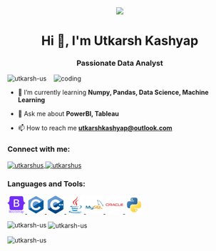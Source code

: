 <div align="center">
  <a href="https://utkarshkashyap.io">
    <img src="https://i.imghippo.com/files/39nqw1724767696.png">
  </a>
</div>


<h1 align="center">Hi 👋, I'm Utkarsh Kashyap</h1>
<h3 align="center">Passionate Data Analyst</h3>

<img align="right" alt="coding" width="400" src="https://cdn.dribbble.com/users/1162077/screenshots/3848914/programmer.gif">

<p align="left"> 
  <img src="https://komarev.com/ghpvc/?username=utkarsh-us&label=Profile%20views&color=0e75b6&style=flat" alt="utkarsh-us" />
</p>

- 🌱 I’m currently learning **Numpy, Pandas, Data Science, Machine Learning**

- 💬 Ask me about **PowerBI, Tableau**

- 📫 How to reach me **utkarshkashyap@outlook.com**

<h3 align="left">Connect with me:</h3>
<p align="left">
  <a href="https://linkedin.com/in/utkarshus" target="_blank">
    <img align="center" src="https://raw.githubusercontent.com/rahuldkjain/github-profile-readme-generator/master/src/images/icons/Social/linked-in-alt.svg" alt="utkarshus" height="30" width="40" />
  </a>
  <a href="https://dev.io/utkarshus" target="_blank">
    <img align="center" src="https://d2fltix0v2e0sb.cloudfront.net/dev-badge.svg" alt="utkarshus" height="30" width="40" />
  </a>
</p>

<h3 align="left">Languages and Tools:</h3>
<p align="left"> 
  <a href="https://getbootstrap.com" target="_blank" rel="noreferrer"> 
    <img src="https://raw.githubusercontent.com/devicons/devicon/master/icons/bootstrap/bootstrap-plain-wordmark.svg" alt="bootstrap" width="40" height="40"/> 
  </a> 
  <a href="https://www.cprogramming.com/" target="_blank" rel="noreferrer"> 
    <img src="https://raw.githubusercontent.com/devicons/devicon/master/icons/c/c-original.svg" alt="c" width="40" height="40"/> 
  </a> 
  <a href="https://www.w3schools.com/cpp/" target="_blank" rel="noreferrer"> 
    <img src="https://raw.githubusercontent.com/devicons/devicon/master/icons/cplusplus/cplusplus-original.svg" alt="cplusplus" width="40" height="40"/> 
  </a> 
  <a href="https://www.java.com" target="_blank" rel="noreferrer"> 
    <img src="https://raw.githubusercontent.com/devicons/devicon/master/icons/java/java-original.svg" alt="java" width="40" height="40"/> 
  </a> 
  <a href="https://www.mysql.com/" target="_blank" rel="noreferrer"> 
    <img src="https://raw.githubusercontent.com/devicons/devicon/master/icons/mysql/mysql-original-wordmark.svg" alt="mysql" width="40" height="40"/> 
  </a>
  <a href="https://www.oracle.com/" target="_blank" rel="noreferrer"> 
    <img src="https://raw.githubusercontent.com/devicons/devicon/master/icons/oracle/oracle-original.svg" alt="oracle" width="40" height="40"/> 
  </a> 
  <a href="https://www.python.org" target="_blank" rel="noreferrer"> 
    <img src="https://raw.githubusercontent.com/devicons/devicon/master/icons/python/python-original.svg" alt="python" width="40" height="40"/> 
  </a>
</p>

<p><img align="left" src="https://github-readme-stats.vercel.app/api/top-langs?username=utkarsh-us&show_icons=true&locale=en&layout=compact" alt="utkarsh-us" /></p>

<p>&nbsp;<img align="center" src="https://github-readme-stats.vercel.app/api?username=utkarsh-us&show_icons=true&locale=en" alt="utkarsh-us" /></p>

<p><img align="center" src="https://github-readme-streak-stats.herokuapp.com/?user=utkarsh-us&" alt="utkarsh-us" /></p>
